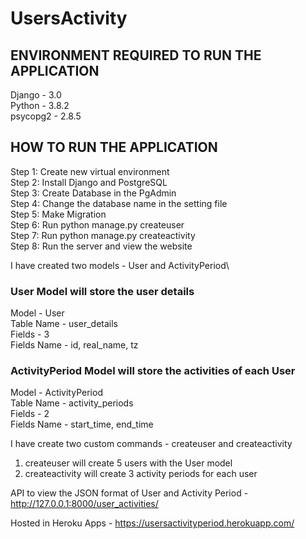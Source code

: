# UsersActivity


## ENVIRONMENT REQUIRED TO RUN THE APPLICATION
Django - 3.0\
Python - 3.8.2\
psycopg2 - 2.8.5

## HOW TO RUN THE APPLICATION
Step 1: Create new virtual environment\
Step 2: Install Django and PostgreSQL\
Step 3: Create Database in the PgAdmin\
Step 4: Change the database name in the setting file\
Step 5: Make Migration\
Step 6: Run python manage.py createuser\
Step 7: Run python manage.py createactivity\
Step 8: Run the server and view the website

I have created two models - User and ActivityPeriod\
### User Model will store the user details
Model - User\
Table Name - user_details\
Fields - 3\
Fields Name - id, real_name, tz

### ActivityPeriod Model will store the activities of each User
Model - ActivityPeriod\
Table Name - activity_periods\
Fields - 2\
Fields Name - start_time, end_time

I have create two custom commands - createuser and createactivity
1. createuser will create 5 users with the User model
2. createactivity will create 3 activity periods for each user

API to view the JSON format of User and Activity Period - http://127.0.0.1:8000/user_activities/

Hosted in Heroku Apps - https://usersactivityperiod.herokuapp.com/





